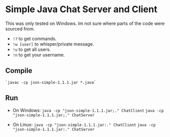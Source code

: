 # Simple Java Chat Server and Client

This was only tested on Windows. Im not sure where parts of the code were sourced from.

- `!?` to get commands.
- `!w [user]` to whisper/private message.
- `!u` to get all users.
- `!n` to get your username.

## Compile

    `javac -cp json-simple-1.1.1.jar *.java`

## Run 

- On Windows:
    `java -cp "json-simple-1.1.1.jar;." ChatClient`
    `java -cp "json-simple-1.1.1.jar;." ChatServer`

- On Linux:
    `java -cp "json-simple-1.1.1.jar:." ChatClient`
    `java -cp "json-simple-1.1.1.jar:." ChatServer`


